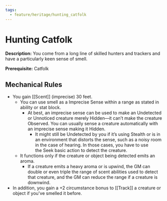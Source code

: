 ```yaml
---
tags:
  - feature/heritage/hunting_catfolk
---
```

# Hunting Catfolk

**Description:** You come from a long line of skilled hunters and trackers and have a particularly keen sense of smell. 

**Prerequisite:** Catfolk

## Mechanical Rules

- You gain [[Scent]] (imprecise) 30 feet.
	- You can use smell as a Imprecise Sense within a range as stated in ability or stat block.
		-  At best, an imprecise sense can be used to make an Undetected  or Unnoticed creature merely Hidden—it can’t make the creature Observed.   You can usually sense a creature automatically with an imprecise sense making it Hidden.
			- It might still be Undetected by you if it’s using Stealth or is in an environment that distorts the sense, such as a noisy room in the case of hearing. In those cases, you have to use the Seek basic action to detect the creature. 
	- It functions only if the creature or object being detected emits an aroma.
		- If a creature emits a heavy aroma or is upwind, the GM can double or even triple the range of scent abilities used to detect that creature, and the GM can reduce the range if a creature is downwind.
- In addition, you gain a +2 circumstance bonus to [[Track]] a creature or object if you've smelled it before.